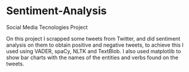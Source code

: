 # Sentiment-Analysis
Social Media Tecnologies Project

On this project I scrapped some tweets from Twitter, and did sentiment analysis on them to obtain positive and negative tweets, to achieve this I used using VADER, spaCy, NLTK and TextBlob. I also used matplotlib to show bar charts with the names of the entities and verbs found on the tweets.
